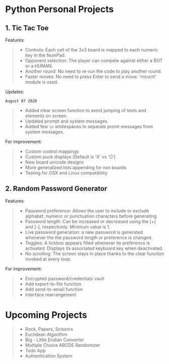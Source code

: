 # Python Personal Projects

## 1. Tic Tac Toe
Features: 
> * Controls: Each cell of the 3x3 board is mapped to each numeric key in the NumPad.
> * Opponent selection: The player can compete against either a BOT or a HUMAN.
> * Another round: No need to re-run the code to play another round.
> * Faster moves: No need to press Enter to send a move. 'msvcrt' module is used.

Updates: 

`August 07 2020`
> * Added clear screen function to avoid jumping of texts and elements on screen.
> * Updated prompt and system messages.
> * Added few `\n` whitespaces to separate promt messages from system messages.

For improvement:
> * Custom control mappings
> * Custom puck displays (Default is 'X' vs 'O')
> * New board unicode designs
> * More generalized lists appending for nxn boards
> * Testing for OSX and Linux compatibility

## 2. Random Password Generator
Features: 
> * Password preference: Allows the user to include or exclude alphabet, numeric or punctuation characters before generating.
> * Password length: Can be increased or decreased using the [+] and [-], respectively. Minimum value is 1.
> * Live password generation: a new password is generated whenever the the password length or preference is changed.
> * Toggles: A tickbox appears filled whenever its preference is activated. Displays its associated keyboard key when deactivated.
> * No scrolling: The screen stays in place thanks to the clear function invoked at every loop.

For improvement:
> * Encrypted password/credentials vault
> * Add export-to-file function
> * Add send-to-email function
> * Interface rearrangement

# Upcoming Projects
> * Rock, Papers, Scissors
> * Euclidean Algorithm
> * Big - Little Endian Converter
> * Multiple Choice ABCDE Randomizer
> * Todo App
> * Authentication System
